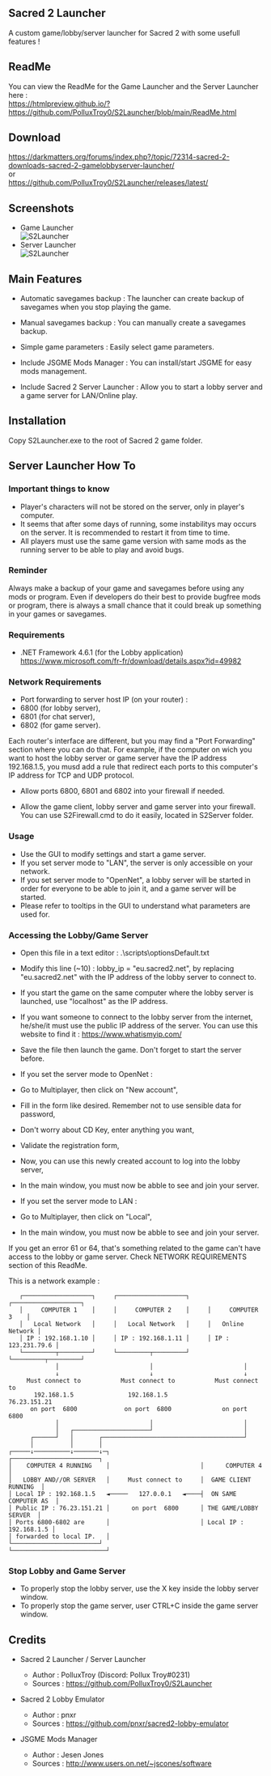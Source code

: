 ## Sacred 2 Launcher
A custom game/lobby/server launcher for Sacred 2 with some usefull features !

## ReadMe
You can view the ReadMe for the Game Launcher and the Server Launcher here :  
https://htmlpreview.github.io/?https://github.com/PolluxTroy0/S2Launcher/blob/main/ReadMe.html

## Download
https://darkmatters.org/forums/index.php?/topic/72314-sacred-2-downloads-sacred-2-gamelobbyserver-launcher/  
or  
https://github.com/PolluxTroy0/S2Launcher/releases/latest/

## Screenshots
 - Game Launcher  
![S2Launcher](https://github.com/PolluxTroy0/S2Launcher/blob/main/img/S2Launcher.png)
 - Server Launcher  
![S2Launcher](https://github.com/PolluxTroy0/S2Launcher/blob/main/img/S2Server.png)

## Main Features
 - Automatic savegames backup : The launcher can create backup of savegames when you stop playing the game.

 - Manual savegames backup : You can manually create a savegames backup.

 - Simple game parameters : Easily select game parameters.

 - Include JSGME Mods Manager : You can install/start JSGME for easy mods management.

 - Include Sacred 2 Server Launcher : Allow you to start a lobby server and a game server for LAN/Online play.

## Installation
Copy S2Launcher.exe to the root of Sacred 2 game folder.

## Server Launcher How To
 
### Important things to know
 - Player's characters will not be stored on the server, only in player's computer.
 - It seems that after some days of running, some instabilitys may occurs on the
   server. It is recommended to restart it from time to time.
 - All players must use the same game version with same mods as the running server
   to be able to play and avoid bugs.

### Reminder  
Always make a backup of your game and savegames before using any mods or program.
Even if developers do their best to provide bugfree mods or program, there is always
a small chance that it could break up something in your games or savegames.

### Requirements  
 - .NET Framework 4.6.1 (for the Lobby application)
   https://www.microsoft.com/fr-fr/download/details.aspx?id=49982

### Network Requirements
 - Port forwarding to server host IP (on your router) :
  - 6800 (for lobby server),
  - 6801 (for chat server),
  - 6802 (for game server).

   Each router's interface are different, but you may find a "Port Forwarding" section
   where you can do that. For example, if the computer on wich you want to host the
   lobby server or game server have the IP address 192.168.1.5, you musd add a rule
   that redirect each ports to this computer's IP address for TCP and UDP protocol.

 - Allow ports 6800, 6801 and 6802 into your firewall if needed.

 - Allow the game client, lobby server and game server into your firewall.
   You can use S2Firewall.cmd to do it easily, located in S2Server folder.

### Usage 
 - Use the GUI to modify settings and start a game server.
 - If you set server mode to "LAN", the server is only accessible on your network.
 - If you set server mode to "OpenNet", a lobby server will be started in order for
   everyone to be able to join it, and a game server will be started.
 - Please refer to tooltips in the GUI to understand what parameters are used for.

### Accessing the Lobby/Game Server 
 - Open this file in a text editor : .\scripts\optionsDefault.txt
 - Modify this line (~10) : lobby_ip = "eu.sacred2.net", by replacing "eu.sacred2.net"
   with the IP address of the lobby server to connect to.
  - If you start the game on the same computer where the lobby server is launched,
      use "localhost" as the IP address.
  - If you want someone to connect to the lobby server from the internet, he/she/it
      must use the public IP address of the server. You can use this website to
      find it : https://www.whatismyip.com/
 - Save the file then launch the game. Don't forget to start the server before.

 - If you set the server mode to OpenNet :
  - Go to Multiplayer, then click on "New account",
  - Fill in the form like desired. Remember not to use sensible data for password,
  - Don't worry about CD Key, enter anything you want,
  - Validate the registration form,
  - Now, you can use this newly created account to log into the lobby server,
  - In the main window, you must now be abble to see and join your server.

 - If you set the server mode to LAN :
  - Go to Multiplayer, then click on "Local",
  - In the main window, you must now be abble to see and join your server.

 If you get an error 61 or 64, that's something related to the game can't have
 access to the lobby or game server. Check NETWORK REQUIREMENTS section of
 this ReadMe.

This is a network example :

       ┌───────────────────┐     ┌───────────────────┐     ┌───────────────────┐
       │     COMPUTER 1    │     │     COMPUTER 2    │     │     COMPUTER 3    │
       │   Local Network   │     │   Local Network   │     │   Online  Network │
       │ IP : 192.168.1.10 │     │ IP : 192.168.1.11 │     │ IP : 123.231.79.6 │
       └─────────┬─────────┘     └─────────┬─────────┘     └─────────┬─────────┘
                 │                         │                         │ 
                 ↓                         ↓                         ↓ 
         Must connect to           Must connect to           Must connect to
           192.168.1.5               192.168.1.5               76.23.151.21
          on port  6800             on port  6800              on port  6800
                 │                         │                         │
                 │   ┌─────────────────────┘                         │
          ┌──────┘   │       ┌───────────────────────────────────────┘
          │          │       │
    ┌─────↓──────────↓───────↓─┐                         ┌────────────────────────┐
    │    COMPUTER 4 RUNNING    │                         │      COMPUTER 4        │
    │   LOBBY AND//OR SERVER   │     Must connect to     │  GAME CLIENT  RUNNING  │
    │ Local IP : 192.168.1.5   ◄─────   127.0.0.1   ◄────┤  ON SAME  COMPUTER AS  │
    │ Public IP : 76.23.151.21 │      on port  6800      │ THE GAME/LOBBY SERVER  │
    │ Ports 6800-6802 are      │                         │ Local IP : 192.168.1.5 │
    │ forwarded to local IP.   │                         └────────────────────────┘
    └──────────────────────────┘
 
### Stop Lobby and Game Server
 - To properly stop the lobby server, use the X key inside the lobby server window.
 - To properly stop the game server, user CTRL+C inside the game server window.

## Credits
- Sacred 2 Launcher / Server Launcher
  - Author : PolluxTroy (Discord: Pollux Troy#0231)  
  - Sources : https://github.com/PolluxTroy0/S2Launcher

- Sacred 2 Lobby Emulator
  - Author : pnxr
  - Sources : https://github.com/pnxr/sacred2-lobby-emulator

- JSGME Mods Manager
   - Author : Jesen Jones
   - Sources : http://www.users.on.net/~jscones/software

